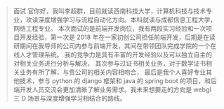 > 面试 官你好，我叫李超群，目前就读西南科技大学，计算机科技与技术专业，攻读深度增强学习与流程自动化方向。本科就读与成都信息工程大学，网络工程专业。
> 本次面试的是前端开发岗位，我有两段实习经验和一次项目开发经验，第一次是 2018 年在一家初创公司担任前端开发，后期是在读研期间在我导师的公司内参与前端开发，其间在带领团队完成学院的一个在线人才管理系统。
> 我的竞争力是具有丰富的开发经验以及可以独立自主的对相关业务进行分析与解决，
> 其次参与过证书相关业务，对于数学证书相关业务有所了解，与贵公司的相关内容相吻合，
> 最后是我个人喜好专业其他技术，参与 python 的 django 框架和 java 的 spring boot 的项目，和后端开发人员交流会更加清晰了解业务需求。我未来想要走的方向是 webgl 三 D 场景与深度增强学习相结合的路线。
